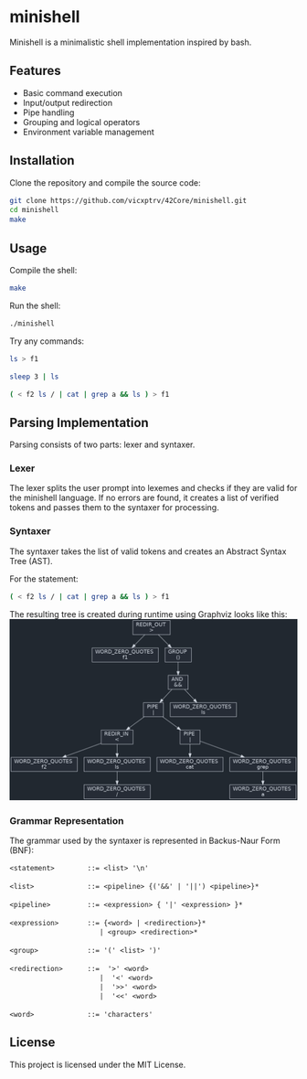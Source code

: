 # minishell

Minishell is a minimalistic shell implementation inspired by bash.

## Features

- Basic command execution
- Input/output redirection
- Pipe handling
- Grouping and logical operators
- Environment variable management

## Installation

Clone the repository and compile the source code:

```sh
git clone https://github.com/vicxptrv/42Core/minishell.git
cd minishell
make
```

## Usage

Compile the shell:
```sh
make
```

Run the shell:
```sh
./minishell
```

Try any commands:
```sh
ls > f1
```
```sh
sleep 3 | ls
```
```sh
( < f2 ls / | cat | grep a && ls ) > f1
```

## Parsing Implementation

Parsing consists of two parts: lexer and syntaxer.

### Lexer

The lexer splits the user prompt into lexemes and checks if they are valid for the minishell language. If no errors are found, it creates a list of verified tokens and passes them to the syntaxer for processing.

### Syntaxer

The syntaxer takes the list of valid tokens and creates an Abstract Syntax Tree (AST).

For the statement:
```sh
( < f2 ls / | cat | grep a && ls ) > f1
```

The resulting tree is created during runtime using Graphviz
looks like this:
![Result Tree](wiki/result_tree_v1.png)

### Grammar Representation

The grammar used by the syntaxer is represented in Backus-Naur Form (BNF):

```bnf
<statement>        ::= <list> '\n'

<list>             ::= <pipeline> {('&&' | '||') <pipeline>}*

<pipeline>         ::= <expression> { '|' <expression> }*

<expression>       ::= {<word> | <redirection>}* 
                      | <group> <redirection>*

<group>            ::= '(' <list> ')'

<redirection>      ::=  '>' <word>
                      |  '<' <word>
                      |  '>>' <word>
                      |  '<<' <word>

<word>             ::= 'characters'
```

## License

This project is licensed under the MIT License.